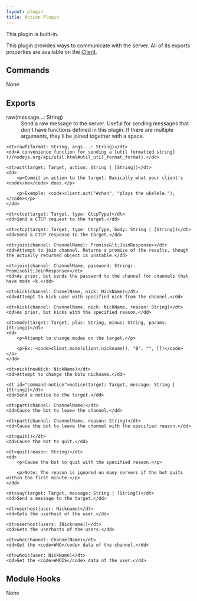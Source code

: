 ```yaml
---
layout: plugin
title: Action Plugin
---
```


This plugin is built-in.

This plugin provides ways to communicate with the server. All of its exports properties are available on the [Client](/documentation/api/client).

## Commands

None

## Exports

<dl>
    <dt>raw(message...: String)</dt>
    <dd>Send a raw message to the server. Useful for sending messages that don't have functions defined in this plugin. If there are multiple arguments, they'll be joined together with a space.</dd>

    <dt>rawf(format: String, args...: String)</dt>
    <dd>A convenience function for sending a [util formatted string](//nodejs.org/api/util.html#util_util_format_format).</dd>

    <dt>act(target: Target, action: String | [String])</dt>
    <dd>
        <p>Commit an action to the target. Basically what your client's <code>/me</code> does.</p>

        <p>Example: <code>client.act("#chan", "plays the ukelele.");</code></p>
    </dd>

    <dt>ctcp(target: Target, type: CtcpType)</dt>
    <dd>Send a CTCP request to the target.</dd>

    <dt>ctcp(target: Target, type: CtcpType, body: String | [String])</dt>
    <dd>Send a CTCP response to the target.</dd>

    <dt>join(channel: ChannelName): Promise&lt;JoinResponse></dt>
    <dd>Attempt to join channel. Returns a promise of the results, though the actually returned object is unstable.</dd>

    <dt>join(channel: ChannelName, password: String): Promise&lt;JoinResponse></dt>
    <dd>As prior, but sends the password to the channel for channels that have mode +k.</dd>

    <dt>kick(channel: ChanelName, nick: NickName)</dt>
    <dd>Attempt to kick user with specified nick from the channel.</dd>

    <dt>kick(channel: ChannelName, nick: NickName, reason: String)</dt>
    <dd>As prior, but kicks with the specified reason.</dd>

    <dt>mode(target: Target, plus: String, minus: String, params: [String])</dt>
    <dd>
        <p>Attempt to change modes on the target.</p>

        <p>Ex: <code>client.mode(client.nickname(), "B", "", [])</code></p>
    </dd>

    <dt>nick(newNick: NickName)</dt>
    <dd>Attempt to change the bots nickname.</dd>

    <dt id="command-notice">notice(target: Target, message: String | [String])</dt>
    <dd>Send a notice to the target.</dd>

    <dt>part(channel: ChannelName)</dt>
    <dd>Cause the bot to leave the channel.</dd>

    <dt>part(channel: ChannelName, reason: String)</dt>
    <dd>Cause the bot to leave the channel with the specified reason.</dd>

    <dt>quit()</dt>
    <dd>Cause the bot to quit.</dd>

    <dt>quit(reason: String)</dt>
    <dd>
        <p>Cause the bot to quit with the specified reason.</p>

        <p>Note: The reason is ignored on many servers if the bot quits within the first minute.</p>
    </dd>

    <dt>say(target: Target, message: String | [String])</dt>
    <dd>Send a message to the target.</dd>

    <dt>userhost(user: Nickname)</dt>
    <dd>Gets the userhost of the user.</dd>

    <dt>userhost(users: [Nickname])</dt>
    <dd>Gets the userhosts of the users.</dd>

    <dt>who(channel: ChannelName)</dt>
    <dd>Get the <code>WHO</code> data of the channel.</dd>

    <dt>whois(user: NickName)</dt>
    <dd>Get the <code>WHOIS</code> data of the user.</dd>
</dl>

## Module Hooks

None